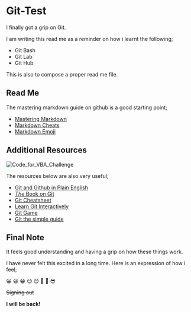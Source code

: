 # Git-Test

I finally got a grip on Git.

I am writing this read me as a reminder on how i learnt the following;

* Git Bash
* Git Lab
* Git Hub

This is also to compose a proper read me file.

## Read Me

The mastering markdown guide on github is a good starting point;

* [Mastering Markdown](https://guides.github.com/features/mastering-markdown/)
* [Markdown Cheats](https://www.markdownguide.org/cheat-sheet/)
* [Markdown Emoji](https://github.com/ikatyang/emoji-cheat-sheet/blob/master/README.md)

## Additional Resources

![Code_for_VBA_Challenge](https://user-images.githubusercontent.com/81701640/116437665-ac1b8480-a81b-11eb-90a1-e589a1e3bfae.png)

The resources below are also very useful;

* [Git and Github in Plain English](https://blog.red-badger.com/2016/11/29/gitgithub-in-plain-english)
* [_The_ Book on Git](https://book.git-scm.com/book/en/v2)
* [Git Cheatsheet](https://github.com/0nn0/git-basics-cheatsheet)
* [Learn Git Interactively](https://www.katacoda.com/courses/git)
* [Git Game](https://github.com/git-game/git-game)
* [Git the simple guide](https://rogerdudler.github.io/git-guide/)

## Final Note

It feels good understanding and having a grip on how these things work.

I have never felt this excited in a long time. Here is an expression of how i feel;

:grinning: :smiley: :grin: :wink: :blush: :star_struck: :hugs: :sunglasses:

~~Signing out~~

**I will be back!**